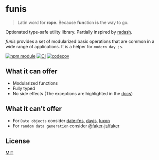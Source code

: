 # funis

> Latin word for **rope**. Because **fun**ction **is** the way to go.

Optionated type-safe utility library. Partially inspired by
[radash](https://www.npmjs.com/package/radash).

_funis_ provides a set of modularized basic operations that are common in a wide
range of applications. It is a helper for `modern day js`.

[![npm module](https://badge.fury.io/js/funis.svg)](https://www.npmjs.org/package/funis)
[![CI](https://github.com/Joao-Arthur/funis-node/actions/workflows/ci.yaml/badge.svg)](https://github.com/Joao-Arthur/funis-node/actions/workflows/ci.yaml)
[![codecov](https://codecov.io/github/Joao-Arthur/funis-node/branch/main/graph/badge.svg?token=9FI5PDDFB3)](https://codecov.io/github/Joao-Arthur/funis-node)

## What it can offer

- Modularized functions
- Fully typed
- No side effects (The exceptions are highlighted in the
  [docs](https://joao-arthur.github.io/funis-docs/))

## What it can't offer

- For `Date objects` consider
  [date-fns](https://www.npmjs.com/package/date-fns),
  [dayjs](https://www.npmjs.com/package/dayjs),
  [luxon](https://www.npmjs.com/package/luxon)
- For `random data generation` consider
  [@faker-js/faker](https://www.npmjs.com/package/@faker-js/faker)

## License

[MIT](LICENSE)
